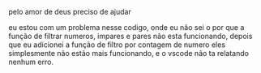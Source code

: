 pelo amor de deus preciso de ajudar

eu estou com um problema nesse codigo, onde eu não sei o por que a função de filtrar numeros, impares e pares não esta funcionando, depois que eu adicionei a função de filtro por contagem de numero eles simplesmente não estão mais funcionando, e o vscode não ta relatando nenhum erro.

